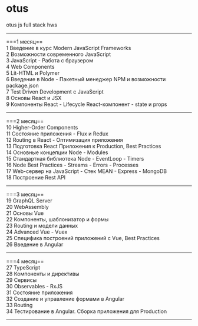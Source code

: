 # otus
otus js full stack hws 
****************************************************************
===1 месяц==  
1  Введение в курс Modern JavaScript Frameworks  
2  Возможности современного JavaScript  
3  JavaScript - Работа с браузером  
4  Web Components  
5  Lit-HTML и Polymer  
6  Введение в Node - Пакетный менеджер NPM и возможности package.json  
7  Test Driven Development с JavaScript  
8  Основы React и JSX  
9  Компоненты React - Lifecycle React-компонент - state и props  
****************************************************************
===2 месяц==  
10  Higher-Order Components  
11  Состояние приложения - Flux и Redux  
12  Routing в React - Оптимизация приложения  
13  Подготовка React Приложения к Production, Best Practices  
14  Основные концепции Node - Modules  
15  Стандартная библиотека Node - EventLoop - Timers  
16  Node Best Practices - Streams - Errors - Processes  
17  Web-сервер на JavaScript - Стек MEAN - Express - MongoDB  
18  Построение Rest API  
****************************************************************
===3 месяц==  
19  GraphQL Server  
20  WebAssembly  
21  Основы Vue  
22  Компоненты, шаблонизатор и формы  
23  Routing и модели данных  
24  Advanced Vue - Vuex  
25  Специфика построений приложений c Vue, Best Practices  
26  Введение в Angular  
****************************************************************
===4 месяц==  
27  TypeScript  
28  Компоненты и директивы  
29  Сервисы  
30  Observables - RxJS  
31  Состояние приложения  
32  Создание и управление формами в Angular  
33  Routing  
34  Тестирование в Angular. Сборка приложения для Production  
****************************************************************
